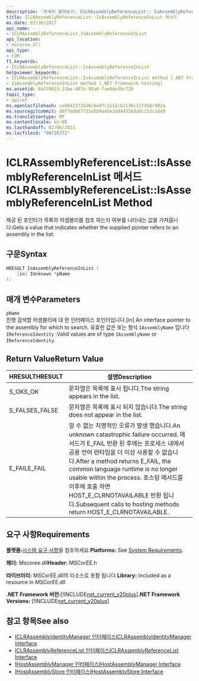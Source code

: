 ```yaml
---
description: '자세히 알아보기: ICLRAssemblyReferenceList:: IsAssemblyReferenceInList 메서드'
title: ICLRAssemblyReferenceList::IsAssemblyReferenceInList 메서드
ms.date: 03/30/2017
api_name:
- ICLRAssemblyReferenceList.IsAssemblyReferenceInList
api_location:
- mscoree.dll
api_type:
- COM
f1_keywords:
- ICLRAssemblyReferenceList::IsAssemblyReferenceInList
helpviewer_keywords:
- ICLRAssemblyReferenceList::IsAssemblyReferenceInList method [.NET Framework hosting]
- IsAssemblyReferenceInList method [.NET Framework hosting]
ms.assetid: 8a570813-21be-407e-92a6-7ae8de3bc728
topic_type:
- apiref
ms.openlocfilehash: ce90423715d6cbe07c1112cb2136c11fd58c982a
ms.sourcegitcommit: ddf7edb67715a5b9a45e3dd44536dabc153c1de0
ms.translationtype: MT
ms.contentlocale: ko-KR
ms.lasthandoff: 02/06/2021
ms.locfileid: "99716772"
---
```

# <a name="iclrassemblyreferencelistisassemblyreferenceinlist-method"></a><span data-ttu-id="61d4d-103">ICLRAssemblyReferenceList::IsAssemblyReferenceInList 메서드</span><span class="sxs-lookup"><span data-stu-id="61d4d-103">ICLRAssemblyReferenceList::IsAssemblyReferenceInList Method</span></span>

<span data-ttu-id="61d4d-104">제공 된 포인터가 목록의 어셈블리를 참조 하는지 여부를 나타내는 값을 가져옵니다.</span><span class="sxs-lookup"><span data-stu-id="61d4d-104">Gets a value that indicates whether the supplied pointer refers to an assembly in the list.</span></span>  
  
## <a name="syntax"></a><span data-ttu-id="61d4d-105">구문</span><span class="sxs-lookup"><span data-stu-id="61d4d-105">Syntax</span></span>  
  
```cpp  
HRESULT IsAssemblyReferenceInList (  
    [in] IUnknown *pName  
);  
```  
  
## <a name="parameters"></a><span data-ttu-id="61d4d-106">매개 변수</span><span class="sxs-lookup"><span data-stu-id="61d4d-106">Parameters</span></span>  

 `pName`  
 <span data-ttu-id="61d4d-107">진행 검색할 어셈블리에 대 한 인터페이스 포인터입니다.</span><span class="sxs-lookup"><span data-stu-id="61d4d-107">[in] An interface pointer to the assembly for which to search.</span></span> <span data-ttu-id="61d4d-108">유효한 값은 또는 형식 `IAssemblyName` 입니다 `IReferenceIdentity` .</span><span class="sxs-lookup"><span data-stu-id="61d4d-108">Valid values are of type `IAssemblyName` or `IReferenceIdentity`.</span></span>  
  
## <a name="return-value"></a><span data-ttu-id="61d4d-109">Return Value</span><span class="sxs-lookup"><span data-stu-id="61d4d-109">Return Value</span></span>  
  
|<span data-ttu-id="61d4d-110">HRESULT</span><span class="sxs-lookup"><span data-stu-id="61d4d-110">HRESULT</span></span>|<span data-ttu-id="61d4d-111">설명</span><span class="sxs-lookup"><span data-stu-id="61d4d-111">Description</span></span>|  
|-------------|-----------------|  
|<span data-ttu-id="61d4d-112">S_OK</span><span class="sxs-lookup"><span data-stu-id="61d4d-112">S_OK</span></span>|<span data-ttu-id="61d4d-113">문자열은 목록에 표시 됩니다.</span><span class="sxs-lookup"><span data-stu-id="61d4d-113">The string appears in the list.</span></span>|  
|<span data-ttu-id="61d4d-114">S_FALSE</span><span class="sxs-lookup"><span data-stu-id="61d4d-114">S_FALSE</span></span>|<span data-ttu-id="61d4d-115">문자열은 목록에 표시 되지 않습니다.</span><span class="sxs-lookup"><span data-stu-id="61d4d-115">The string does not appear in the list.</span></span>|  
|<span data-ttu-id="61d4d-116">E_FAIL</span><span class="sxs-lookup"><span data-stu-id="61d4d-116">E_FAIL</span></span>|<span data-ttu-id="61d4d-117">알 수 없는 치명적인 오류가 발생 했습니다.</span><span class="sxs-lookup"><span data-stu-id="61d4d-117">An unknown catastrophic failure occurred.</span></span> <span data-ttu-id="61d4d-118">메서드가 E_FAIL 반환 된 후에는 프로세스 내에서 공용 언어 런타임을 더 이상 사용할 수 없습니다.</span><span class="sxs-lookup"><span data-stu-id="61d4d-118">After a method returns E_FAIL, the common language runtime is no longer usable within the process.</span></span> <span data-ttu-id="61d4d-119">호스팅 메서드를 이후에 호출 하면 HOST_E_CLRNOTAVAILABLE 반환 됩니다.</span><span class="sxs-lookup"><span data-stu-id="61d4d-119">Subsequent calls to hosting methods return HOST_E_CLRNOTAVAILABLE.</span></span>|  
  
## <a name="requirements"></a><span data-ttu-id="61d4d-120">요구 사항</span><span class="sxs-lookup"><span data-stu-id="61d4d-120">Requirements</span></span>  

 <span data-ttu-id="61d4d-121">**플랫폼:**[시스템 요구 사항](../../get-started/system-requirements.md)을 참조하세요.</span><span class="sxs-lookup"><span data-stu-id="61d4d-121">**Platforms:** See [System Requirements](../../get-started/system-requirements.md).</span></span>  
  
 <span data-ttu-id="61d4d-122">**헤더:** Mscoree.dll</span><span class="sxs-lookup"><span data-stu-id="61d4d-122">**Header:** MSCorEE.h</span></span>  
  
 <span data-ttu-id="61d4d-123">**라이브러리:** MSCorEE.dll의 리소스로 포함 됩니다.</span><span class="sxs-lookup"><span data-stu-id="61d4d-123">**Library:** Included as a resource in MSCorEE.dll</span></span>  
  
 <span data-ttu-id="61d4d-124">**.NET Framework 버전:**[!INCLUDE[net_current_v20plus](../../../../includes/net-current-v20plus-md.md)]</span><span class="sxs-lookup"><span data-stu-id="61d4d-124">**.NET Framework Versions:** [!INCLUDE[net_current_v20plus](../../../../includes/net-current-v20plus-md.md)]</span></span>  
  
## <a name="see-also"></a><span data-ttu-id="61d4d-125">참고 항목</span><span class="sxs-lookup"><span data-stu-id="61d4d-125">See also</span></span>

- [<span data-ttu-id="61d4d-126">ICLRAssemblyIdentityManager 인터페이스</span><span class="sxs-lookup"><span data-stu-id="61d4d-126">ICLRAssemblyIdentityManager Interface</span></span>](iclrassemblyidentitymanager-interface.md)
- [<span data-ttu-id="61d4d-127">ICLRAssemblyReferenceList 인터페이스</span><span class="sxs-lookup"><span data-stu-id="61d4d-127">ICLRAssemblyReferenceList Interface</span></span>](iclrassemblyreferencelist-interface.md)
- [<span data-ttu-id="61d4d-128">IHostAssemblyManager 인터페이스</span><span class="sxs-lookup"><span data-stu-id="61d4d-128">IHostAssemblyManager Interface</span></span>](ihostassemblymanager-interface.md)
- [<span data-ttu-id="61d4d-129">IHostAssemblyStore 인터페이스</span><span class="sxs-lookup"><span data-stu-id="61d4d-129">IHostAssemblyStore Interface</span></span>](ihostassemblystore-interface.md)
